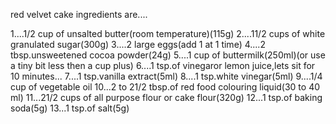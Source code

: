 red velvet cake ingredients are....



1....1/2 cup of unsalted butter(room temperature)(115g)
2....11/2 cups of white granulated sugar(300g)
3....2 large eggs(add 1 at 1 time)
4....2 tbsp.unsweetened cocoa powder(24g)
5....1 cup of buttermilk(250ml)(or use a tiny bit less then a cup plus)
6....1 tsp.of vinegaror lemon juice,lets sit for 10 minutes...
7....1 tsp.vanilla extract(5ml)
8....1 tsp.white vinegar(5ml)
9....1/4 cup of vegetable oil
10...2 to 21/2 tbsp.of red food colouring liquid(30 to 40 ml)
11...21/2 cups of all purpose flour or cake flour(320g)
12...1 tsp.of baking soda(5g)
13...1 tsp.of salt(5g)
